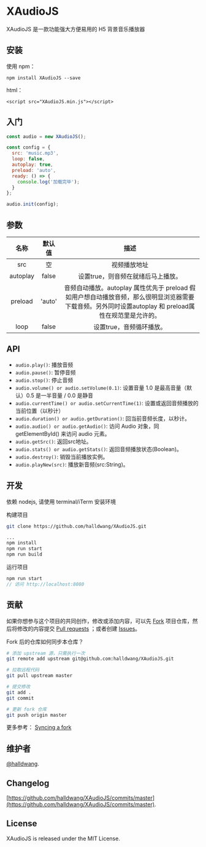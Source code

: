 # XAudioJS

XAudioJS 是一款功能强大方便易用的 H5 背景音乐播放器

## 安装

使用 npm：

`npm install XAudioJS --save`

html：

`<script src="XAudioJS.min.js"></script>`

## 入门

```js
const audio = new XAudioJS();

const config = {
  src: 'music.mp3',
  loop: false,
  autoplay: true,
  preload: 'auto',
  ready: () => {
    console.log('加载完毕');
  }
};

audio.init(config);
```

## 参数

| 名称 | 默认值 | 描述 |
| :--: | :----: | :--: |
| src  |  空   | 视频播放地址|
| autoplay  |  false   | 设置true，则音频在就绪后马上播放。|
| preload  |  'auto'   | 音频自动播放。autoplay 属性优先于 preload 假如用户想自动播放音频，那么很明显浏览器需要下载音频。另外同时设置autoplay 和 preload属性在规范里是允许的。|
| loop  |  false   | 设置true，音频循环播放。|

## API

- `audio.play()`: 播放音频
- `audio.pause()`: 暂停音频
- `audio.stop()`: 停止音频
- `audio.volume() or audio.setVolume(0.1)`: 设置音量  1.0 是最高音量（默认）0.5 是一半音量 / 0.0 是静音
- `audio.currentTime() or audio.setCurrentTime(1)`: 设置或返回音频播放的当前位置（以秒计）
- `audio.duration() or audio.getDuration()`: 回当前音频长度，以秒计。
- `audio.audio() or audio.getAudio()`: 访问 Audio 对象，同getElementById() 来访问 audio 元素。
- `audio.getSrc()`: 返回src地址。
- `audio.stats() or audio.getStats()`: 返回音频播放状态(Boolean)。
- `audio.destroy()`: 销毁当前播放实例。
- `audio.playNew(src)`: 播放新音频(src:String)。

## 开发

依赖 nodejs, 请使用 terminal/iTerm 安装环境

构建项目

```bash
git clone https://github.com/halldwang/XAudioJS.git

...
npm install
npm run start
npm run build
```

运行项目

```js
npm run start
// 访问 http://localhost:8080
```

## 贡献

如果你想参与这个项目的共同创作，修改或添加内容，可以先 [Fork](https://github.com/halldwang/XAudioJS.git) 项目仓库，然后将修改的内容提交 [Pull requests](https://github.com/halldwang/XAudioJS/pulls) ；或者创建 [Issues](https://github.com/halldwang/XAudioJS/issues)。

Fork 后的仓库如何同步本仓库？

```bash
# 添加 upstream 源，只需执行一次
git remote add upstream git@github.com:halldwang/XAudioJS.git

# 拉取远程代码
git pull upstream master

# 提交修改
git add .
git commit

# 更新 fork 仓库
git push origin master
```

更多参考： [Syncing a fork](https://help.github.com/articles/syncing-a-fork/)

## 维护者

[@halldwang](https://github.com/halldwang).

## Changelog

[https://github.com/halldwang/XAudioJS/commits/master](https://github.com/halldwang/XAudioJS/commits/master).

## License

XAudioJS is released under the MIT License.
